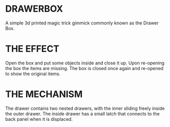 # DRAWERBOX

A simple 3d printed magic trick gimmick commonly known as the Drawer Box.

# THE EFFECT

Open the box and put some objects inside and close it up. Upon re-opening the box the items are missing. The box is closed once again and re-opened to show the original items.

# THE MECHANISM

The drawer contains two nested drawers, with the inner sliding freely inside the outer drawer. The inside drawer has a small latch that connects to the back panel when it is displaced.
